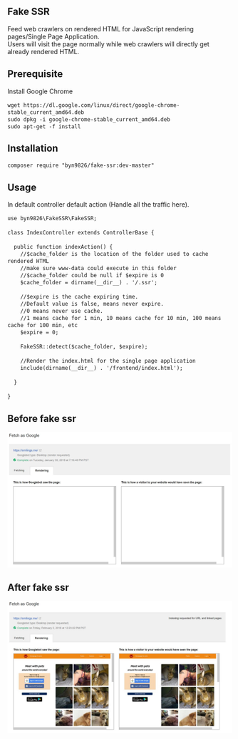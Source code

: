 Fake SSR
--
Feed web crawlers on rendered HTML for JavaScript rendering pages/Single Page Application.  
Users will visit the page normally while web crawlers will directly get already rendered HTML.  

Prerequisite
--
Install Google Chrome
```
wget https://dl.google.com/linux/direct/google-chrome-stable_current_amd64.deb
sudo dpkg -i google-chrome-stable_current_amd64.deb
sudo apt-get -f install
```
Installation
--
```
composer require "byn9826/fake-ssr:dev-master"
```
Usage
--
In default controller default action (Handle all the traffic here).  
```
use byn9826\FakeSSR\FakeSSR;

class IndexController extends ControllerBase {

  public function indexAction() {
    //$cache_folder is the location of the folder used to cache rendered HTML  
    //make sure www-data could execute in this folder    
    //$cache_folder could be null if $expire is 0  
    $cache_folder = dirname(__dir__) . '/.ssr';  
		  
    //$expire is the cache expiring time.   
    //Default value is false, means never expire.   
    //0 means never use cache.   
    //1 means cache for 1 min, 10 means cache for 10 min, 100 means cache for 100 min, etc  
    $expire = 0;  
    
    FakeSSR::detect($cache_folder, $expire);  

    //Render the index.html for the single page application  
    include(dirname(__dir__) . '/frontend/index.html');
		
  }

}
```

Before fake ssr  
--
![before fake ssr](https://github.com/byn9826/fake-ssr/blob/master/~legend/1.jpg?raw=true)
	
After fake ssr  
--
![after fake ssr](https://github.com/byn9826/fake-ssr/blob/master/~legend/2.jpg?raw=true)
